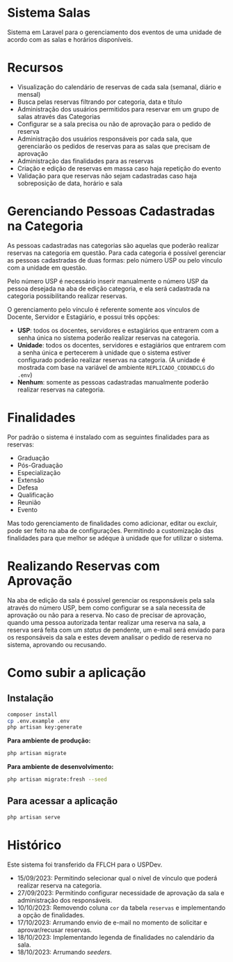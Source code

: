 # Sistema Salas

Sistema em Laravel para o gerenciamento dos eventos de uma unidade de acordo com as salas e horários disponíveis.

# Recursos

- Visualização do calendário de reservas de cada sala (semanal, diário e mensal)
- Busca pelas reservas filtrando por categoria, data e título
- Administração dos usuários permitidos para reservar em um grupo de salas através das Categorias
- Configurar se a sala precisa ou não de aprovação para o pedido de reserva
- Administração dos usuários responsáveis por cada sala, que gerenciarão os pedidos de reservas para as salas que precisam de aprovação
- Administração das finalidades para as reservas
- Criação e edição de reservas em massa caso haja repetição do evento
- Validação para que reservas não sejam cadastradas caso haja sobreposição de data, horário e sala
 
# Gerenciando Pessoas Cadastradas na Categoria

As pessoas cadastradas nas categorias são aquelas que poderão realizar reservas na categoria em questão. Para cada categoria é possível gerenciar as pessoas cadastradas de duas formas: pelo número USP ou pelo vínculo com a unidade em questão.

Pelo número USP é necessário inserir manualmente o número USP da pessoa desejada na aba de edição categoria, e ela será cadastrada na categoria possibilitando realizar reservas.

O gerenciamento pelo vínculo é referente somente aos vínculos de Docente, Servidor e Estagiário, e possui três opções:

- **USP**: todos os docentes, servidores e estagiários que entrarem com a senha única no sistema poderão realizar reservas na categoria.
- **Unidade**: todos os docentes, servidores e estagiários que entrarem com a senha única e pertecerem à unidade que o sistema estiver configurado poderão realizar reservas na categoria.
  (A unidade é mostrada com base na variável de ambiente `REPLICADO_CODUNDCLG` do `.env`)
- **Nenhum**: somente as pessoas cadastradas manualmente poderão realizar reservas na categoria.

# Finalidades

Por padrão o sistema é instalado com as seguintes finalidades para as reservas:

- Graduação
- Pós-Graduação
- Especialização
- Extensão
- Defesa
- Qualificação
- Reunião
- Evento

Mas todo gerenciamento de finalidades como adicionar, editar ou excluir, pode ser feito na aba de configurações. Permitindo a customização das finalidades para que melhor se adéque à unidade que for utilizar o sistema.

# Realizando Reservas com Aprovação

Na aba de edição da sala é possível gerenciar os responsáveis pela sala através do número USP, bem como configurar se a sala necessita de aprovação ou não para a reserva. No caso de precisar de aprovação, quando uma pessoa autorizada tentar realizar uma reserva na sala, a reserva será feita com um *status* de pendente, um e-mail será enviado para os responsáveis da sala e estes devem analisar o pedido de reserva no sistema, aprovando ou recusando.


# Como subir a aplicação
## Instalação

```sh
composer install
cp .env.example .env
php artisan key:generate
```
**Para ambiente de produção:**

```bash
php artisan migrate
```

**Para ambiente de desenvolvimento:**

```bash
php artisan migrate:fresh --seed
```

## Para acessar a aplicação

```sh
php artisan serve
```
# Histórico

Este sistema foi transferido da FFLCH para o USPDev.

- 15/09/2023: Permitindo selecionar qual o nível de vínculo que poderá realizar reserva na categoria.
- 27/09/2023: Permitindo configurar necessidade de aprovação da sala e administração dos responsáveis.
- 10/10/2023: Removendo coluna `cor` da tabela `reservas` e implementando a opção de finalidades.
- 17/10/2023: Arrumando envio de e-mail no momento de solicitar e aprovar/recusar reservas.
- 18/10/2023: Implementando legenda de finalidades no calendário da sala.
- 18/10/2023: Arrumando *seeders*.
